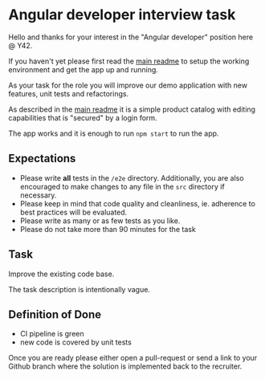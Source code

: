# Angular developer interview task

Hello and thanks for your interest in the "Angular developer" position here @ Y42.

If you haven't yet please first read the [main readme](README.md) to setup the working environment and get the app up and running.

As your task for the role you will improve our demo application with new features, unit tests and refactorings.

As described in the [main readme](README.md) it is a simple product catalog with editing capabilities that is "secured" by a login form.

The app works and it is enough to run `npm start` to run the app.

## Expectations

- Please write **all** tests in the `/e2e` directory.
  Additionally, you are also encouraged to make changes to any file in the `src` directory if necessary.
- Please keep in mind that code quality and cleanliness, ie. adherence to best practices will be evaluated.
- Please write as many or as few tests as you like.
- Please do not take more than 90 minutes for the task

## Task

Improve the existing code base.

The task description is intentionally vague.

## Definition of Done

- CI pipeline is green
- new code is covered by unit tests

Once you are ready please either open a pull-request or send a link to your Github branch where the solution is implemented back to the recruiter.
